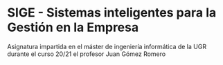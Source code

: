 # SIGE - Sistemas inteligentes para la Gestión en la Empresa

Asignatura impartida en el máster de ingeniería informática de la UGR durante el curso 20/21 el profesor Juan Gómez Romero

 
